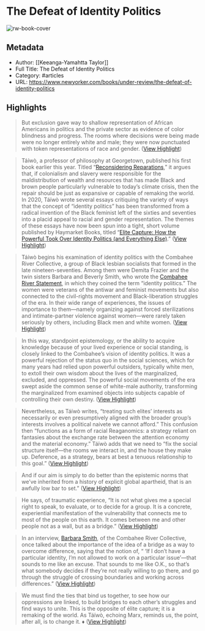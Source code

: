 # The Defeat of Identity Politics

![rw-book-cover](https://media.newyorker.com/photos/632b28a9e8f49d9bc52fb638/16:9/w_1280,c_limit/Taylor_elite_capture5.jpg)

## Metadata
- Author: [[Keeanga-Yamahtta Taylor]]
- Full Title: The Defeat of Identity Politics
- Category: #articles
- URL: https://www.newyorker.com/books/under-review/the-defeat-of-identity-politics

## Highlights

> But exclusion gave way to shallow representation of African Americans in politics and the private sector as evidence of color blindness and progress. The rooms where decisions were being made were no longer entirely white and male; they were now punctuated with token representations of race and gender. ([View Highlight](https://read.readwise.io/read/01gsf1msqrd421jj35ccp9e94y))


> Táíwò, a professor of philosophy at Georgetown, published his first book earlier this year. Titled “[Reconsidering Reparations](https://www.amazon.com/Reconsidering-Reparations-PHILOSOPHY-Ol-C3-BAfhemi-T-C3-A1-C3-ADw-C3-B2-dp-0197508898/dp/0197508898?ots=1&tag=thneyo0f-20&linkCode=w50),” it argues that, if colonialism and slavery were responsible for the maldistribution of wealth and resources that has made Black and brown people particularly vulnerable to today’s climate crisis, then the repair should be just as expansive or capable of remaking the world. In 2020, Táíwò wrote several essays critiquing the variety of ways that the concept of “identity politics” has been transformed from a radical invention of the Black feminist left of the sixties and seventies into a placid appeal to racial and gender representation. The themes of these essays have now been spun into a tight, short volume published by Haymarket Books, titled “[Elite Capture: How the Powerful Took Over Identity Politics (and Everything Else)](https://www.amazon.com/Elite-Capture-Powerful-Identity-Everything/dp/1642596884?ots=1&tag=thneyo0f-20&linkCode=w50).” ([View Highlight](https://read.readwise.io/read/01gsf3yefgc59mzekwdmdxp1cm))


> Táíwò begins his examination of identity politics with the Combahee River Collective, a group of Black lesbian socialists that formed in the late nineteen-seventies. Among them were Demita Frazier and the twin sisters Barbara and Beverly Smith, who wrote the [Combahee River Statement](https://www.blackpast.org/african-american-history/combahee-river-collective-statement-1977/), in which they coined the term “identity politics.” The women were veterans of the antiwar and feminist movements but also connected to the civil-rights movement and Black-liberation struggles of the era. In their wide range of experiences, the issues of importance to them—namely organizing against forced sterilizations and intimate-partner violence against women—were rarely taken seriously by others, including Black men and white women. ([View Highlight](https://read.readwise.io/read/01gsf4038m69mx3yckjbsmat5g))


> In this way, standpoint epistemology, or the ability to acquire knowledge because of your lived experience or social standing, is closely linked to the Combahee’s vision of identity politics. It was a powerful rejection of the status quo in the social sciences, which for many years had relied upon powerful outsiders, typically white men, to extoll their own wisdom about the lives of the marginalized, excluded, and oppressed. The powerful social movements of the era swept aside the common sense of white-male authority, transforming the marginalized from examined objects into subjects capable of controlling their own destiny. ([View Highlight](https://read.readwise.io/read/01gsf41q9y4qt9qf3frxwzde11))


> Nevertheless, as Táíwò writes, “treating such elites’ interests as necessarily or even presumptively aligned with the broader group’s interests involves a political naivete we cannot afford.” This confusion then “functions as a form of racial Reaganomics: a strategy reliant on fantasies about the exchange rate between the attention economy and the material economy.” Táíwò adds that we need to “fix the social structure itself—the rooms we interact in, and the house they make up. Deference, as a strategy, bears at best a tenuous relationship to this goal.” ([View Highlight](https://read.readwise.io/read/01gsfqtzkpt66dnmy1pyg60bxr))


> And if our aim is simply to do better than the epistemic norms that we’ve inherited from a history of explicit global apartheid, that is an awfully low bar to set.” ([View Highlight](https://read.readwise.io/read/01gsfqxq8gxpya3bxat4d7w682))


> He says, of traumatic experience, “It is not what gives me a special right to speak, to evaluate, or to decide for a group. It is a concrete, experiential manifestation of the vulnerability that connects me to most of the people on this earth. It comes between me and other people not as a wall, but as a bridge.” ([View Highlight](https://read.readwise.io/read/01gsfqzdymx0jn47jcvqz9750q))


> In an interview, [Barbara Smith](https://www.newyorker.com/news/our-columnists/until-black-women-are-free-none-of-us-will-be-free), of the Combahee River Collective, once talked about the importance of the idea of a bridge as a way to overcome difference, saying that the notion of, “ ‘If I don’t have a particular identity, I’m not allowed to work on a particular issue’—that sounds to me like an excuse. That sounds to me like O.K., so that’s what somebody decides if they’re not really willing to go there, and go through the struggle of crossing boundaries and working across differences.” ([View Highlight](https://read.readwise.io/read/01gsfr0vrv7154dn23j7y6mc02))


> We must find the ties that bind us together, to see how our oppressions are linked, to build bridges to each other’s struggles and find ways to unite. This is the opposite of élite capture; it is a remaking of the world. As Táíwò, echoing Marx, reminds us, the point, after all, is to change it. ♦ ([View Highlight](https://read.readwise.io/read/01gsfr231x7yzwpkdzrhqvke7s))

